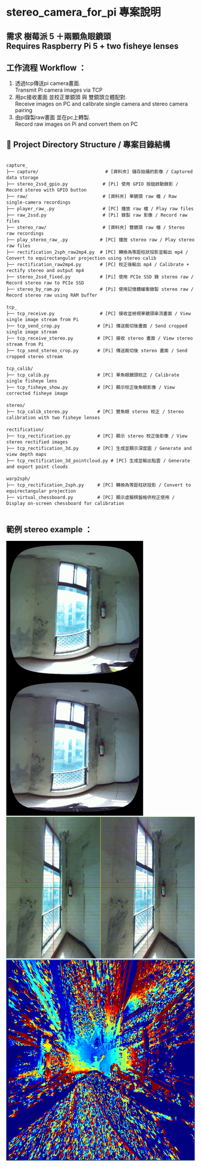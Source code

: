 <!DOCTYPE html>
<html lang="zh-tw">
<head>
    <meta charset="UTF-8">
</head>
<body>
    <h1>stereo_camera_for_pi 專案說明</h1>
    <h2>需求 樹莓派 5 ＋兩顆魚眼鏡頭 <br>Requires Raspberry Pi 5 + two fisheye lenses</h2>
    <h2>工作流程 Workflow ：</h2>
    <ol>
        <li>透過tcp傳送pi camera畫面. <br>Transmit Pi camera images via TCP</li>
        <li>用pc接收畫面 並校正單鏡頭 與 雙鏡頭立體配對. <br>Receive images on PC and calibrate single camera and stereo camera pairing</li>
        <li>由pi錄製raw畫面 並在pc上轉製. <br>Record raw images on Pi and convert them on PC</li>
    </ol>
    <h2>📁 Project Directory Structure / 專案目錄結構</h2>

<pre><code>
capture_
├── capture/                         # [資料夾] 儲存拍攝的影像 / Captured data storage
├── stereo_2ssd_gpio.py             # [Pi] 使用 GPIO 按鈕啟動錄影 / Record stereo with GPIO button
├── raw/                            # [資料夾] 單鏡頭 raw 檔 / Raw single-camera recordings
├── player_raw_.py                  # [PC] 播放 raw 檔 / Play raw files
├── raw_2ssd.py                     # [Pi] 錄製 raw 影像 / Record raw files
├── stereo_raw/                     # [資料夾] 雙鏡頭 raw 檔 / Stereo raw recordings
├── play_stereo_raw_.py            # [PC] 播放 stereo raw / Play stereo raw files
├── rectification_2sph_raw2mp4.py  # [PC] 轉換為等距柱狀投影並輸出 mp4 / Convert to equirectangular projection using stereo calib
├── rectification_raw2mp4.py       # [PC] 校正後輸出 mp4 / Calibrate + rectify stereo and output mp4
├── stereo_2ssd_fixed.py           # [Pi] 使用 PCIe SSD 錄 stereo raw / Record stereo raw to PCIe SSD
├── stereo_by_ram.py               # [Pi] 使用記憶體緩衝錄製 stereo raw / Record stereo raw using RAM buffer

tcp_
├── tcp_receive.py                 # [PC] 接收並檢視單鏡頭串流畫面 / View single image stream from Pi
├── tcp_send_crop.py              # [Pi] 傳送裁切後畫面 / Send cropped single image stream
├── tcp_receive_stereo.py         # [PC] 接收 stereo 畫面 / View stereo stream from Pi
├── tcp_send_stereo_crop.py       # [Pi] 傳送裁切後 stereo 畫面 / Send cropped stereo stream

tcp_calib/
├── tcp_calib.py                  # [PC] 單魚眼鏡頭校正 / Calibrate single fisheye lens
├── tcp_fisheye_show.py           # [PC] 顯示校正後魚眼影像 / View corrected fisheye image

stereo/
├── tcp_calib_stereo.py           # [PC] 雙魚眼 stereo 校正 / Stereo calibration with two fisheye lenses

rectification/
├── tcp_rectification.py          # [PC] 顯示 stereo 校正後影像 / View stereo rectified images
├── tcp_rectification_3d.py       # [PC] 生成並顯示深度圖 / Generate and view depth maps
├── tcp_rectification_3d_pointcloud.py # [PC] 生成並輸出點雲 / Generate and export point clouds

warp2sph/
├── tcp_rectification_2sph.py     # [PC] 轉換為等距柱狀投影 / Convert to equirectangular projection
├── virtual_chessboard.py         # [PC] 顯示虛擬棋盤格供校正使用 / Display on-screen chessboard for calibration
</code>
</pre>
 <h2>範例 stereo example ：</h2>
    <!-- 新增GIF範例 -->
    <img src="sph_rectified_output.gif" alt="stereo 180_Equirectangularpth example">
    <img src="rectified_output.gif" alt="stereo 180_Equirectangularpth example">
    <img src="jjgi2ef.jpg" alt="stereo depth example" width="600">
</body>
</html>
